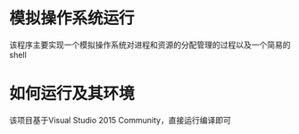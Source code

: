 # 模拟操作系统运行

该程序主要实现一个模拟操作系统对进程和资源的分配管理的过程以及一个简易的shell

# 如何运行及其环境

该项目基于Visual Studio 2015 Community，直接运行编译即可
